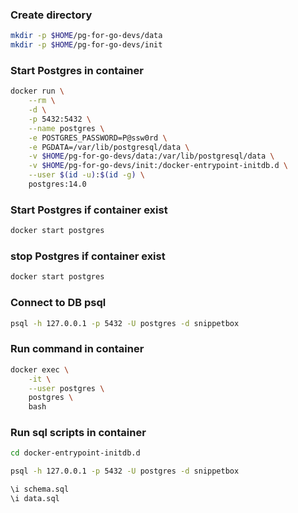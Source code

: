 ### Create directory

```bash
mkdir -p $HOME/pg-for-go-devs/data
mkdir -p $HOME/pg-for-go-devs/init
```
### Start Postgres in container
```bash
docker run \
    --rm \
    -d \
    -p 5432:5432 \
    --name postgres \
    -e POSTGRES_PASSWORD=P@ssw0rd \
    -e PGDATA=/var/lib/postgresql/data \
    -v $HOME/pg-for-go-devs/data:/var/lib/postgresql/data \
    -v $HOME/pg-for-go-devs/init:/docker-entrypoint-initdb.d \
    --user $(id -u):$(id -g) \
    postgres:14.0
```

### Start Postgres if container exist
```bash
docker start postgres
```

### stop Postgres if container exist
```bash
docker start postgres
```

### Connect to DB psql
```bash
psql -h 127.0.0.1 -p 5432 -U postgres -d snippetbox
```

### Run command in container
```bash
docker exec \
    -it \
    --user postgres \
    postgres \
    bash
```

### Run sql scripts in container
```bash
cd docker-entrypoint-initdb.d

psql -h 127.0.0.1 -p 5432 -U postgres -d snippetbox

\i schema.sql
\i data.sql
```
